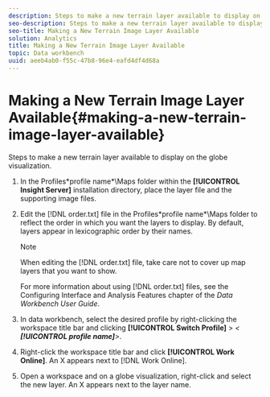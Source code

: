 ```yaml
---
description: Steps to make a new terrain layer available to display on the globe visualization.
seo-description: Steps to make a new terrain layer available to display on the globe visualization.
seo-title: Making a New Terrain Image Layer Available
solution: Analytics
title: Making a New Terrain Image Layer Available
topic: Data workbench
uuid: aeeb4ab0-f55c-47b8-96e4-eafd4df4d68a
---
```


# Making a New Terrain Image Layer Available{#making-a-new-terrain-image-layer-available}

Steps to make a new terrain layer available to display on the globe visualization.

1. In the Profiles\*profile name*\Maps folder within the **[!UICONTROL Insight Server]** installation directory, place the layer file and the supporting image files.
1. Edit the [!DNL order.txt] file in the Profiles\*profile name*\Maps folder to reflect the order in which you want the layers to display. By default, layers appear in lexicographic order by their names.

   >[!NOTE]
   >
   >When editing the [!DNL order.txt] file, take care not to cover up map layers that you want to show.

   For more information about using [!DNL order.txt] files, see the Configuring Interface and Analysis Features chapter of the *Data Workbench User Guide*. 

1. In data workbench, select the desired profile by right-clicking the workspace title bar and clicking **[!UICONTROL Switch Profile]** > *< **[!UICONTROL profile name]**>*.
1. Right-click the workspace title bar and click **[!UICONTROL Work Online]**. An X appears next to [!DNL Work Online].
1. Open a workspace and on a globe visualization, right-click and select the new layer. An X appears next to the layer name.
